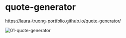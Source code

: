 ﻿# quote-generator
https://laura-truong-portfolio.github.io/quote-generator/

![01-quote-generator](https://user-images.githubusercontent.com/11521905/235498952-6ad30828-e7f1-4c06-8b61-e5ddf0b2799e.png)

